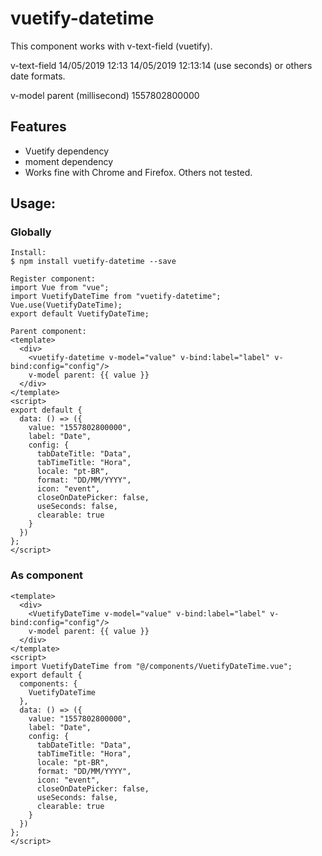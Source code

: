 # vuetify-datetime

This component works with v-text-field (vuetify).

v-text-field
14/05/2019 12:13
14/05/2019 12:13:14 (use seconds)
or others date formats.

v-model parent (millisecond)
1557802800000

## Features

- Vuetify dependency
- moment dependency
- Works fine with Chrome and Firefox. Others not tested.

## Usage:

### Globally
```
Install:
$ npm install vuetify-datetime --save

Register component:
import Vue from "vue";
import VuetifyDateTime from "vuetify-datetime";
Vue.use(VuetifyDateTime);
export default VuetifyDateTime;

Parent component:
<template>
  <div>
    <vuetify-datetime v-model="value" v-bind:label="label" v-bind:config="config"/>
    v-model parent: {{ value }}
  </div>
</template>
<script>
export default {
  data: () => ({
    value: "1557802800000",
    label: "Date",
    config: {
      tabDateTitle: "Data", 
      tabTimeTitle: "Hora",
      locale: "pt-BR",
      format: "DD/MM/YYYY",
      icon: "event",
      closeOnDatePicker: false,
      useSeconds: false,
      clearable: true
    }
  })
};
</script>

```
### As component
```
<template>
  <div>
    <VuetifyDateTime v-model="value" v-bind:label="label" v-bind:config="config"/>
    v-model parent: {{ value }}
  </div>
</template>
<script>
import VuetifyDateTime from "@/components/VuetifyDateTime.vue";
export default {
  components: {
    VuetifyDateTime
  },
  data: () => ({
    value: "1557802800000",
    label: "Date",
    config: {
      tabDateTitle: "Data", 
      tabTimeTitle: "Hora",
      locale: "pt-BR",
      format: "DD/MM/YYYY",
      icon: "event",
      closeOnDatePicker: false,
      useSeconds: false,
      clearable: true
    }
  })
};
</script>
```

